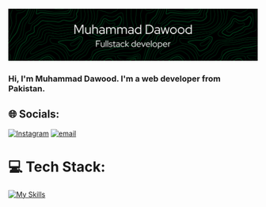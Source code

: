 ![Header](./github-header-image.png)
### Hi, I'm Muhammad Dawood. I'm a web developer from Pakistan.

## 🌐 Socials:
[![Instagram](https://img.shields.io/badge/Instagram-%23E4405F.svg?logo=Instagram&logoColor=white)](https://instagram.com/muhammaddawood01) [![email](https://img.shields.io/badge/Email-D14836?logo=gmail&logoColor=white)](mailto:dawood.dev1818@gmail.com) 

# 💻 Tech Stack:
[![My Skills](https://skillicons.dev/icons?i=c,cpp,go,js,ts,html,css,svelte,tailwind,py)](https://skillicons.dev)
